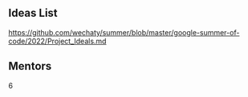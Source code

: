 ## Ideas List

https://github.com/wechaty/summer/blob/master/google-summer-of-code/2022/Project_Ideals.md

## Mentors
6

